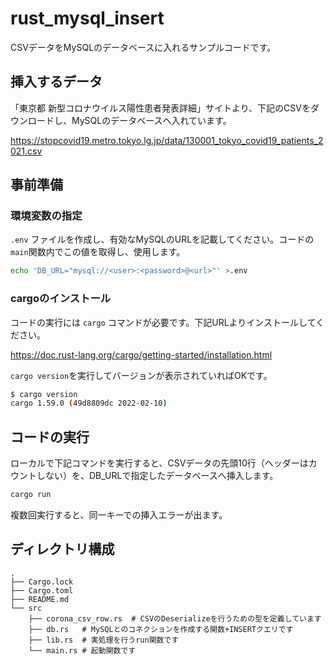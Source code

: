 # rust_mysql_insert
CSVデータをMySQLのデータベースに入れるサンプルコードです。

## 挿入するデータ
「東京都 新型コロナウイルス陽性患者発表詳細」サイトより、下記のCSVをダウンロードし、MySQLのデータベースへ入れています。

https://stopcovid19.metro.tokyo.lg.jp/data/130001_tokyo_covid19_patients_2021.csv

## 事前準備

### 環境変数の指定
`.env` ファイルを作成し、有効なMySQLのURLを記載してください。コードの`main`関数内でこの値を取得し、使用します。

```sh
echo 'DB_URL="mysql://<user>:<password>@<url>"' >.env
```

### cargoのインストール
コードの実行には `cargo` コマンドが必要です。下記URLよりインストールしてください。

https://doc.rust-lang.org/cargo/getting-started/installation.html

`cargo version`を実行してバージョンが表示されていればOKです。

```sh
$ cargo version
cargo 1.59.0 (49d8809dc 2022-02-10)
```

## コードの実行
ローカルで下記コマンドを実行すると、CSVデータの先頭10行（ヘッダーはカウントしない）を、DB_URLで指定したデータベースへ挿入します。

```sh
cargo run
```

複数回実行すると、同一キーでの挿入エラーが出ます。

## ディレクトリ構成

```console
.
├── Cargo.lock
├── Cargo.toml
├── README.md
└── src
    ├── corona_csv_row.rs  # CSVのDeserializeを行うための型を定義しています
    ├── db.rs   # MySQLとのコネクションを作成する関数+INSERTクエリです
    ├── lib.rs  # 実処理を行うrun関数です
    └── main.rs # 起動関数です
```